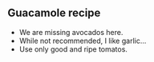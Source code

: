 ## Guacamole recipe
- We are missing avocados here.
- While not recommended, I like garlic...
- Use only good and ripe tomatos.
